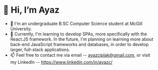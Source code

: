 # 👋 Hi, I’m Ayaz
- 👀 I'm an undergraduate B.SC Computer Science student at McGill University.
- 🌱 Currently, I'm learning to develop SPAs, more specifically with the React.JS framework. In the future, I'm planning on learning more about back-end JavaScript frameworks and databases, in order to develop larger, full-stack applications.  
- 📫 Feel free to contact me via email -- ayazciplak@gmail.com, or visit my LinkedIn -- https://www.linkedin.com/in/ayazc/

<!---
AyazCiplak/AyazCiplak is a ✨ special ✨ repository because its `README.md` (this file) appears on your GitHub profile.
You can click the Preview link to take a look at your changes.
--->
